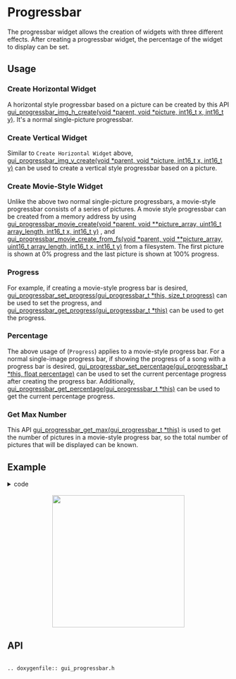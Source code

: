# Progressbar

The progressbar widget allows the creation of widgets with three different effects.
After creating a progressbar widget, the percentage of the widget to display can be set.

## Usage

### Create Horizontal Widget

A horizontal style progressbar based on a picture can be created by this API [gui_progressbar_img_h_create(void *parent, void *picture, int16_t x, int16_t y)](#gui_progressbar_img_h_create).
It's a normal single-picture progressbar.

### Create Vertical Widget

Similar to `Create Horizontal Widget` above, [gui_progressbar_img_v_create(void *parent, void *picture, int16_t x, int16_t y)](#gui_progressbar_img_v_create) can be used to create a vertical style progressbar based on a picture.

### Create Movie-Style Widget

Unlike the above two normal single-picture progressbars, a movie-style progressbar consists of a series of pictures.
A movie style progressbar can be created from a memory address by using [gui_progressbar_movie_create(void *parent, void  **picture_array, uint16_t array_length, int16_t x, int16_t y)](#gui_progressbar_movie_create) , and [gui_progressbar_movie_create_from_fs(void *parent, void  **picture_array, uint16_t array_length, int16_t x, int16_t y)](#gui_progressbar_movie_create_from_fs) from a filesystem.
The first picture is shown at 0% progress and the last picture is shown at 100% progress.

### Progress

For example, if creating a movie-style progress bar is desired, [gui_progressbar_set_progress(gui_progressbar_t *this, size_t progress)](#gui_progressbar_set_progress) can be used to set the progress, and [gui_progressbar_get_progress(gui_progressbar_t *this)](#gui_progressbar_get_progress) can be used to get the progress.

### Percentage

The above usage of (`Progress`) applies to a movie-style progress bar. For a normal single-image progress bar, if showing the progress of a song with a progress bar is desired, [gui_progressbar_set_percentage(gui_progressbar_t *this, float percentage)](#gui_progressbar_set_percentage) can be used to set the current percentage progress after creating the progress bar. Additionally, [gui_progressbar_get_percentage(gui_progressbar_t *this)](#gui_progressbar_get_percentage) can be used to get the current percentage progress.

### Get Max Number

This API [gui_progressbar_get_max(gui_progressbar_t *this)](#gui_progressbar_get_max) is used to get the number of pictures in a movie-style progress bar, so the total number of pictures that will be displayed can be known.

## Example

<details> <summary>code</summary>

```c
#include "root_image_hongkong/ui_resource.h"
#include "gui_progressbar.h"
#include "gui_text.h"
#include "draw_font.h"

static void *array[] = {DOG40_BIN, DOG60_BIN, DOG80_BIN, DOG100_BIN, DOG120_BIN, DOG140_BIN};

void page_tb_one(void *parent)
{
    gui_set_font_mem_resourse(24, TEST_FONT24_DOT_BIN, TEST_FONT24_TABLE_BIN);

    gui_progressbar_t *test_bar_one = gui_progressbar_img_v_create(parent, TEST_BIN, 50, 0);
    gui_progressbar_set_percentage(test_bar_one, 1);

    gui_progressbar_t *test_bar_two = gui_progressbar_img_v_create(parent, TEST_BIN, 150, 0);
    gui_progressbar_set_percentage(test_bar_two, 0.5);

    gui_text_t *text1 = gui_text_create(parent, "vertical1", 50, 250, 300, 24);
    gui_text_set(text1, "100%    50%  vertical", GUI_FONT_SRC_BMP, 0xffffffff, 21, 24);
    gui_text_mode_set(text1, LEFT);

    gui_text_t *text2 = gui_text_create(parent, "vertical2", 10, 300, 330, 24);
    gui_text_set(text2, "gui_progressbar_img_v_create", GUI_FONT_SRC_BMP, 0xff0000ff, 28, 24);
    gui_text_mode_set(text2, LEFT);
}

void page_tb_two(void *parent)
{
    gui_set_font_mem_resourse(24, TEST_FONT24_DOT_BIN, TEST_FONT24_TABLE_BIN);

    gui_progressbar_t *test_bar_three = gui_progressbar_img_h_create(parent, TEST_BIN, 50, 0);
    gui_progressbar_set_percentage(test_bar_three, 1);

    gui_progressbar_t *test_bar_four = gui_progressbar_img_h_create(parent, TEST_BIN, 150, 0);
    gui_progressbar_set_percentage(test_bar_four, 0.5);

    gui_text_t *text3 = gui_text_create(parent, "horizontal1", 50, 250, 300, 24);
    gui_text_set(text3, "100%    50%  horizontal", GUI_FONT_SRC_BMP, 0xffffffff, 23, 24);
    gui_text_mode_set(text3, LEFT);

    gui_text_t *text4 = gui_text_create(parent, "horizontal2", 10, 300, 330, 24);
    gui_text_set(text4, "gui_progressbar_img_h_create", GUI_FONT_SRC_BMP, 0xff0000ff, 28, 24);
    gui_text_mode_set(text4, LEFT);
}

void page_tb_three(void *parent)
{
    gui_set_font_mem_resourse(24, TEST_FONT24_DOT_BIN, TEST_FONT24_TABLE_BIN);

    gui_progressbar_t *test_bar_five = gui_progressbar_movie_create(parent, array, 6, 0, 0);

    gui_progressbar_t *test_bar_six = gui_progressbar_movie_create(parent, array, 6, 150, 0);
    gui_progressbar_set_progress(test_bar_six, 4);

    gui_text_t *text5 = gui_text_create(parent, "movie1", 80, 250, 300, 24);
    gui_text_set(text5, "pic0   pic4  movie", GUI_FONT_SRC_BMP, 0xffffffff, 18, 24);
    gui_text_mode_set(text5, LEFT);

    gui_text_t *text6 = gui_text_create(parent, "movie2", 10, 300, 330, 24);
    gui_text_set(text6, "gui_progressbar_movie_create", GUI_FONT_SRC_BMP, 0xff0000ff, 28, 24);
    gui_text_mode_set(text6, LEFT);
}
```


</details>

<br>

<center><img width= "300" src="https://docs.realmcu.com/HoneyGUI/image/widgets/progressbar.gif" /></center>

## API

```eval_rst

.. doxygenfile:: gui_progressbar.h

```
